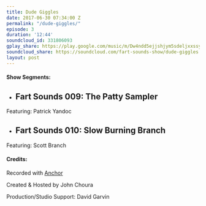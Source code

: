 ```yaml
---
title: Dude Giggles
date: 2017-06-30 07:34:00 Z
permalink: "/dude-giggles/"
episode: 3
duration: '12:44'
soundcloud_id: 331806093
gplay_share: https://play.google.com/music/m/Dw4ndd5ejjshjym5sdeljxxssya?t=Dude_Giggles-Fart_Sounds
soundcloud_share: https://soundcloud.com/fart-sounds-show/dude-giggles
layout: post
---
```


#### Show Segments:

- ## Fart Sounds 009: The Patty Sampler
Featuring: Patrick Yandoc
- ## Fart Sounds 010: Slow Burning Branch
Featuring: Scott Branch

#### Credits:

Recorded with [Anchor](http://anchor.fm)

Created & Hosted by John Choura

Production/Studio Support: David Garvin

